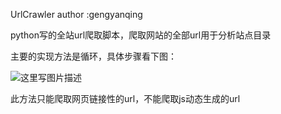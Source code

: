 UrlCrawler
author :gengyanqing

python写的全站url爬取脚本，爬取网站的全部url用于分析站点目录

主要的实现方法是循环，具体步骤看下图：

![这里写图片描述](https://wx3.sinaimg.cn/mw690/005GjT4tgy1fqq62nulyej30ce0kwjs2.jpg)

此方法只能爬取网页链接性的url，不能爬取js动态生成的url

